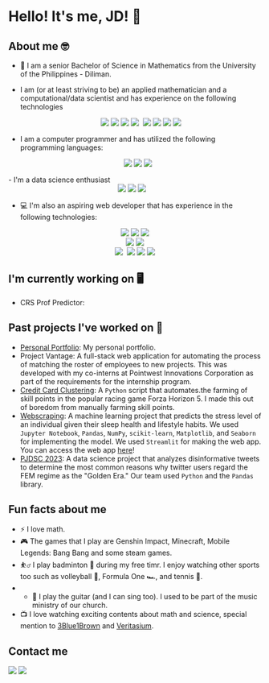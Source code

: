 # Hello! It's me, JD! 👋

## About me 🤓
- 🌻 I am a senior Bachelor of Science in Mathematics from the University of the Philippines - Diliman.
- I am (or at least striving to be) an applied mathematician and a computational/data scientist and has experience on the following technologies
  <div align="center">
    <img src="https://img.shields.io/badge/-LaTeX-008080?style=flat&logo=latex&logoColor=white" /> <img src="https://img.shields.io/badge/Numpy-777BB4?style=for-the-badge&logo=numpy&logoColor=white" />
     <img src="https://img.shields.io/badge/-Pandas-333333?style=flat&logo=pandas" />  <img src="https://img.shields.io/badge/-Scipy-blue?style=flat&logo=Scipy&logoColor=white" />  <img src="" />  <img src="https://img.shields.io/badge/-Matplotlib-000000?style=flat&logo=python" /> <img src="https://img.shields.io/badge/-Seaborn-3776AB?style=flat&logo=python&logoColor=white&size=40x40" /> <img src="https://img.shields.io/badge/TensorFlow-FF6F00?style=for-the-badge&logo=tensorflow&logoColor=white" /> <img src="https://img.shields.io/badge/PyTorch-EE4C2C?style=for-the-badge&logo=pytorch&logoColor=white" />
  </div>
  
- I am a computer programmer and has utilized the following programming languages:
  <div align="center">
  <img src="https://img.shields.io/badge/python-3670A0?style=for-the-badge&logo=python&logoColor=ffdd54" /> <img src="https://shields.io/badge/JavaScript-F7DF1E?logo=JavaScript&logoColor=000&style=flat-square" /> <img src="https://img.shields.io/badge/-C/C++-lightpink?style=for-the-badge&logo=c&logoColor=black" /> <img src="" /> <img src="" />  <img src="" /> 
  
</div>
- I'm a data science enthusiast 
  <div align="center">
  <img src="https://img.shields.io/badge/python-3670A0?style=for-the-badge&logo=python&logoColor=ffdd54" /> <img src="https://shields.io/badge/JavaScript-F7DF1E?logo=JavaScript&logoColor=000&style=flat-square" /> <img src="https://img.shields.io/badge/-C/C++-lightpink?style=for-the-badge&logo=c&logoColor=black" /> <img src="" /> <img src="" />  <img src="" /> 
  
</div>

- 💻 I'm also an aspiring web developer that has experience in the following technologies:
<div align="center">
  <!--Frontend-->
  <img src="[https://img.shields.io/badge/Next.js-000?logo=nextdotjs&logoColor=fff&style=for-the-badge](https://img.shields.io/badge/Django-092E20?style=for-the-badge&logo=django&logoColor=green)" /> <img src="https://img.shields.io/badge/React-20232A?style=for-the-badge&logo=react&logoColor=61DAFB"/>  <img src="https://img.shields.io/badge/Flask-000000?style=for-the-badge&logo=Flask&logoColor=white" />

  <br />
  <!--CSS-->
  <img src="https://img.shields.io/badge/Bootstrap-563D7C?style=for-the-badge&logo=bootstrap&logoColor=white" /> 
  <img src="https://img.shields.io/badge/Tailwind_CSS-38B2AC?style=for-the-badge&logo=tailwind-css&logoColor=white" />

  <br />
  <!--Backend-->
  <img src="https://img.shields.io/badge/FastAPI-005571?style=for-the-badge&logo=fastapi" />
  <img src="" />
  <img src="https://img.shields.io/badge/postgresql-4169e1?style=for-the-badge&logo=postgresql&logoColor=white" />
  <img src="https://img.shields.io/badge/SQLite-07405E?style=flat&compact=true&logo=sqlite&logoColor=white" />
  <img src="https://img.shields.io/badge/node.js-339933?style=for-the-badge&logo=Node.js&logoColor=white" />
  
</div>

## I'm currently working on 🖥️
- CRS Prof Predictor: 

## Past projects I've worked on 📘
- [Personal Portfolio](https://): My personal portfolio.
- Project Vantage: A full-stack web application for automating the process of matching the roster of employees to new projects. This was developed with my co-interns at Pointwest Innovations Corporation as part of the requirements for the internship program.
- [Credit Card Clustering](https://github.com/): A `Python` script that automates.the farming of skill points in the popular racing game Forza Horizon 5. I made this out of boredom from manually farming skill points.
- [Webscraping](https://github.com/): A machine learning project that predicts the stress level of an individual given their sleep health and lifestyle habits. We used `Jupyter Notebook`, `Pandas`, `NumPy`, `scikit-learn`, `Matplotlib`, and `Seaborn` for implementing the model. We used `Streamlit` for making the web app. You can access the web app [here](https://stress-level-mlp.streamlit.app/)!
- [PJDSC 2023](https://github.com/): A data science project that analyzes disinformative tweets to determine the most common reasons why twitter users regard the FEM regime as the "Golden Era." Our team used `Python` and the `Pandas` library.

## Fun facts about me
- ⚡ I love math.
- 🎮 The games that I play are Genshin Impact, Minecraft, Mobile Legends: Bang Bang and some steam games.
- ⛹️‍♂️ I play badminton 🏸 during my free timr. I enjoy watching other sports too such as volleyball 🏐, Formula One 🏎️, and tennis 🎾.
- - 🎸 I play the guitar (and I can sing too). I used to be part of the music ministry of our church.
- 📺 I love watching exciting contents about math and science, special mention to [3Blue1Brown](https://www.youtube.com/3blue1brown) and [Veritasium](https://www.youtube.com/veritasium).

## Contact me
<a href="[https://www.linkedin.com/in/calvin-james-maximo-685145268/](https://www.linkedin.com/in/jeremiah-daniel-regalario/)"><img src="https://img.shields.io/badge/LinkedIn-0A66C2?style=for-the-badge&logo=LinkedIn&logoColor=white"></a>
<a href="mailto:jaregalario@up.edu.ph"><img src="https://img.shields.io/badge/Gmail-EA4335?style=for-the-badge&logo=Gmail&logoColor=white"></a>
